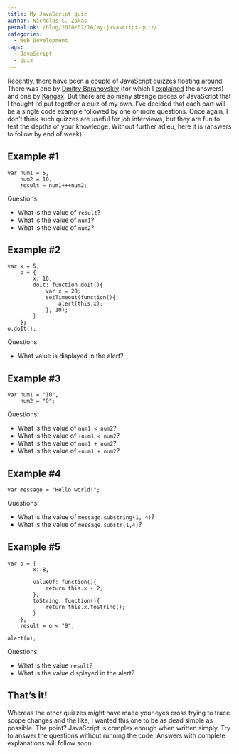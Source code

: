 ```yaml
---
title: My JavaScript quiz
author: Nicholas C. Zakas
permalink: /blog/2010/02/16/my-javascript-quiz/
categories:
  - Web Development
tags:
  - JavaScript
  - Quiz
---
```

Recently, there have been a couple of JavaScript quizzes floating around. There was one by [Dmitry Baranovskiy][1] (for which I [explained][2] the answers) and one by [Kangax][3]. But there are so many strange pieces of JavaScript that I thought I&#8217;d put together a quiz of my own. I&#8217;ve decided that each part will be a single code example followed by one or more questions. Once again, I don&#8217;t think such quizzes are useful for job interviews, but they are fun to test the depths of your knowledge. Without further adieu, here it is (answers to follow by end of week).

## Example #1

    var num1 = 5,
        num2 = 10,
        result = num1+++num2;

Questions:

  * What is the value of `result`?
  * What is the value of `num1`?
  * What is the value of `num2`?

## Example #2

    var x = 5,
        o = {
            x: 10,
            doIt: function doIt(){
                var x = 20;
                setTimeout(function(){
                    alert(this.x);
                }, 10);
            }
        };
    o.doIt();

Questions:

  * What value is displayed in the alert?

## Example #3

    var num1 = "10",
        num2 = "9";

Questions:

  * What is the value of `num1 < num2`?
  * What is the value of `+num1 < num2`?
  * What is the value of `num1 + num2`?
  * What is the value of `+num1 + num2`?

## Example #4

    var message = "Hello world!";

Questions:

  * What is the value of `message.substring(1, 4)`?
  * What is the value of `message.substr(1,4)`?

## Example #5

    var o = {
            x: 8,
    
            valueOf: function(){
                return this.x + 2;
            },
            toString: function(){
                return this.x.toString();
            }
        },
        result = o < "9";
    
    alert(o);

Questions:

  * What is the value `result`?
  * What is the value displayed in the alert?

## That&#8217;s it!

Whereas the other quizzes might have made your eyes cross trying to trace scope changes and the like, I wanted this one to be as dead simple as possible. The point? JavaScript is complex enough when written simply. Try to answer the questions without running the code. Answers with complete explanations will follow soon.

 [1]: http://dmitry.baranovskiy.com/post/91403200
 [2]: {{site.url}}/blog/2010/01/26/answering-baranovskiys-javascript-quiz/
 [3]: http://perfectionkills.com/javascript-quiz/

